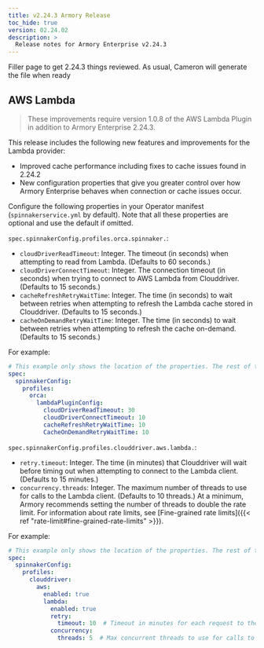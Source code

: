 ```yaml
---
title: v2.24.3 Armory Release 
toc_hide: true
version: 02.24.02
description: >
  Release notes for Armory Enterprise v2.24.3
---
```


Filler page to get 2.24.3 things reviewed. As usual, Cameron will generate the file when ready

## AWS Lambda 

<!--https://github.com/spinnaker-plugins/aws-lambda-deployment-plugin-spinnaker/commit/7f7391855057daa34f03bd40796572eab2c9f51a#diff-b335630551682c19a781afebcf4d07bf978fb1f8ac04c6bf87428ed5106870f5 -->

> These improvements require version 1.0.8 of the AWS Lambda Plugin in addition to Armory Enterprise 2.24.3.

This release includes the following new features and improvements for the Lambda provider:

* Improved cache performance including fixes to cache issues found in 2.24.2
* New configuration properties that give you greater control over how Armory Enterprise behaves when connection or cache issues occur.

Configure the following properties in your Operator manifest (`spinnakerservice.yml` by default). Note that all these properties are optional and use the default if omitted. 

`spec.spinnakerConfig.profiles.orca.spinnaker.`:

- `cloudDriverReadTimeout`: Integer. The timeout (in seconds) when attempting to read from Lambda. (Defaults to 60 seconds.)
- `cloudDriverConnectTimeout`: Integer. The connection timeout (in seconds) when trying to connect to AWS Lambda from Clouddriver. (Defaults to 15 seconds.)
- `cacheRefreshRetryWaitTime`: Integer. The time (in seconds) to wait between retries when attempting to refresh the Lambda cache stored in Clouddriver. (Defaults to 15 seconds.)
- `cacheOnDemandRetryWaitTime`: Integer. The time (in seconds) to wait between retries when attempting to refresh the cache on-demand. (Defaults to 15 seconds.)

For example:

```yaml
# This example only shows the location of the properties. The rest of the manifest is omitted for brevity.
spec:
  spinnakerConfig:
    profiles:
      orca:
        lambdaPluginConfig:
          cloudDriverReadTimeout: 30
          cloudDriverConnectTimeout: 10
          cacheRefreshRetryWaitTime: 10
          CacheOnDemandRetryWaitTime: 10
```

`spec.spinnakerConfig.profiles.clouddriver.aws.lambda.`:

- `retry.timeout`: Integer. The time (in minutes) that Clouddriver will wait before timing out when attempting to connect to the Lambda client. (Defaults to 15 minutes.)
- `concurrency.threads`: Integer. The maximum number of threads to use for calls to the Lambda client. (Defaults to 10 threads.) At a minimum, Armory recommends setting the number of threads to double the rate limit. For information about rate limits, see [Fine-grained rate limits]({{< ref "rate-limit#fine-grained-rate-limits" >}}).

For example:

```yaml
# This example only shows the location of the properties. The rest of the manifest is omitted for brevity.
spec:
  spinnakerConfig:
    profiles:
      clouddriver:
        aws:
          enabled: true
          lambda:
            enabled: true
            retry:              
              timeout: 10  # Timeout in minutes for each request to the Lambda client
            concurrency:                   
              threads: 5  # Max concurrent threads to use for calls to the Lambda client. 
```